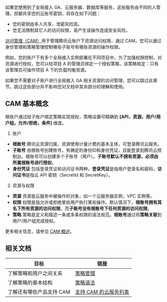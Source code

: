 如果您使用到了全局接入 GA、云服务器、数据库等服务，这些服务由不同的人管理，但都共享您的云账号密钥，将存在如下问题：
- 您的密钥由多人共享，泄密风险高。
- 您无法限制其它人的访问权限，易产生误操作造成安全风险。

[访问管理（CAM）](https://cloud.tencent.com/document/product/378)用于管理腾讯云账户下资源访问权限，通过 CAM，您可以通过身份管理和策略管理控制哪些子账号有哪些资源的操作权限。

例如，您的账户下有多个全局接入实例部署在不同项目中，为了加强权限控制，对资源进行授权，您可以给项目 A 的管理员绑定一个授权策略，该策略规定：只有该管理员可操作项目 A 下的负载均衡资源。

如果您不需要对子账户进行全局接入 GA 相关资源的访问管理，您可以跳过此章节。跳过这些部分并不影响您对文档中其余部分的理解和使用。

##  CAM 基本概念
根账户通过给子账户绑定策略实现授权，策略设置可精确到 **[API，资源，用户/用户组，允许/拒绝，条件]** 维度。
1. 账户
 - **根账号**
 腾讯云资源归属、资源使用计量计费的基本主体，可登录腾讯云服务。
 - **子账号**
 由根账号创建账号，有确定的身份ID和身份凭证，且能登录到腾讯云控制台。根账号可以创建多个子账号（用户）。**子账号默认不拥有资源，必须由所属根账号进行授权**。
 - **身份凭证**
包括登录凭证和访问证书两种，**登录凭证**是指用户登录名和密码，**访问证书**是指云 API 密钥（SecretId 和 SecretKey）。
2. 资源与权限
 - **资源**
资源是云服务中被操作的对象，如一个云服务器实例，VPC 实例等。
 - **权限**
权限是指允许或拒绝某些用户执行某些操作。默认情况下，**根账号拥有其名下所有资源的访问权限**，而**子账号没有根账号下任何资源的访问权限**。
 - **策略**
策略是定义和描述一条或多条权限的语法规范。**根账号**通过将**策略关联**到用户/用户组完成授权。

更多相关信息，请参见 [CAM 概述](https://cloud.tencent.com/document/product/378/9028)。

##  相关文档

| 目标                    | 链接                                                         |
| ----------------------- | ------------------------------------------------------------ |
| 了解策略和用户之间关系  | [策略管理](https://cloud.tencent.com/document/product/378/8955) |
| 了解策略的基本结构      | [策略语法](https://cloud.tencent.com/document/product/378/8962) |
| 了解还有哪些产品支持 CAM | [支持 CAM 的云服务列表](https://cloud.tencent.com/document/product/378/9029) |
